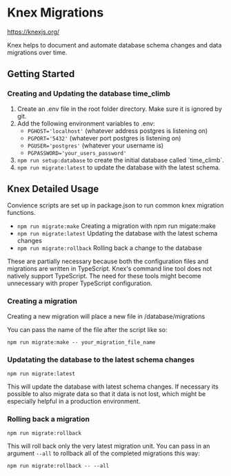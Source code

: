 # Knex Migrations

https://knexjs.org/

Knex helps to document and automate database schema changes and data migrations over time.

## Getting Started

### Creating and Updating the database time_climb

<ol>
  <li>Create an .env file in the root folder directory.  Make sure it is ignored by
git.
  </li>
  <li>Add the following environment variables to .env:
    <ul>
      <li><code>PGHOST='localhost'</code> (whatever address postgres is listening on)</li>
      <li><code>PGPORT='5432'</code> (whatever port postgres is listening on)</li>
      <li><code>PGUSER='postgres'</code> (whatever your username is)</li>
      <li><code>PGPASSWORD='your_users_password'</code></li>
    </ul>
  </li>
<li><code>npm run setup:database</code> to create the initial database called `time_climb`.
</li>
<li><code>npm run migrate:latest</code> to update the database with the latest schema.
</ol>

## Knex Detailed Usage

Convience scripts are set up in package.json to run common knex migration functions.

- `npm run migrate:make` Creating a migration with npm run migate:make
- `npm run migrate:latest` Updating the database with the latest schema changes
- `npm run migrate:rollback` Rolling back a change to the database

These are partially necessary because both the configuration files and migrations are written in TypeScript. Knex's command line tool does not natively support TypeScript. The need for these tools might become unnecessary with proper TypeScript configuration.

### Creating a migration

Creating a new migration will place a new file in /database/migrations

You can pass the name of the file after the script like so:

`npm run migrate:make -- your_migration_file_name`

### Updatating the database to the latest schema changes

`npm run migrate:latest`

This will update the database with latest schema changes. If necessary its possible to also migrate data so that it data is not lost, which might be especially helpful in a production environment.

### Rolling back a migration

`npm run migrate:rollback`

This will roll back only the very latest migration unit. You can pass in an argument `--all` to rollback all of the completed migrations this way:

`npm run migrate:rollback -- --all`
